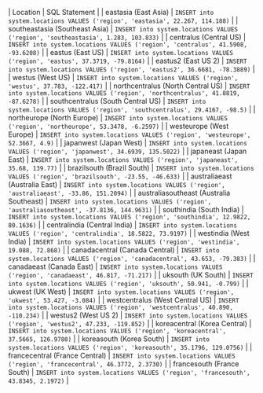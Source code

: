 |  Location | SQL Statement |
|  eastasia (East Asia) | `INSERT into system.locations VALUES ('region', 'eastasia', 22.267, 114.188)` |
|  southeastasia (Southeast Asia) | `INSERT into system.locations VALUES ('region', 'southeastasia', 1.283, 103.833)` |
|  centralus (Central US) | `INSERT into system.locations VALUES ('region', 'centralus', 41.5908, -93.6208)` |
|  eastus (East US) | `INSERT into system.locations VALUES ('region', 'eastus', 37.3719, -79.8164)` |
|  eastus2 (East US 2) | `INSERT into system.locations VALUES ('region', 'eastus2', 36.6681, -78.3889)` |
|  westus (West US) | `INSERT into system.locations VALUES ('region', 'westus', 37.783, -122.417)` |
|  northcentralus (North Central US) | `INSERT into system.locations VALUES ('region', 'northcentralus', 41.8819, -87.6278)` |
|  southcentralus (South Central US) | `INSERT into system.locations VALUES ('region', 'southcentralus', 29.4167, -98.5)` |
|  northeurope (North Europe) | `INSERT into system.locations VALUES ('region', 'northeurope', 53.3478, -6.2597)` |
|  westeurope (West Europe) | `INSERT into system.locations VALUES ('region', 'westeurope', 52.3667, 4.9)` |
|  japanwest (Japan West) | `INSERT into system.locations VALUES ('region', 'japanwest', 34.6939, 135.5022)` |
|  japaneast (Japan East) | `INSERT into system.locations VALUES ('region', 'japaneast', 35.68, 139.77)` |
|  brazilsouth (Brazil South) | `INSERT into system.locations VALUES ('region', 'brazilsouth', -23.55, -46.633)` |
|  australiaeast (Australia East) | `INSERT into system.locations VALUES ('region', 'australiaeast', -33.86, 151.2094)` |
|  australiasoutheast (Australia Southeast) | `INSERT into system.locations VALUES ('region', 'australiasoutheast', -37.8136, 144.9631)` |
|  southindia (South India) | `INSERT into system.locations VALUES ('region', 'southindia', 12.9822, 80.1636)` |
|  centralindia (Central India) | `INSERT into system.locations VALUES ('region', 'centralindia', 18.5822, 73.9197)` |
|  westindia (West India) | `INSERT into system.locations VALUES ('region', 'westindia', 19.088, 72.868)` |
|  canadacentral (Canada Central) | `INSERT into system.locations VALUES ('region', 'canadacentral', 43.653, -79.383)` |
|  canadaeast (Canada East) | `INSERT into system.locations VALUES ('region', 'canadaeast', 46.817, -71.217)` |
|  uksouth (UK South) | `INSERT into system.locations VALUES ('region', 'uksouth', 50.941, -0.799)` |
|  ukwest (UK West) | `INSERT into system.locations VALUES ('region', 'ukwest', 53.427, -3.084)` |
|  westcentralus (West Central US) | `INSERT into system.locations VALUES ('region', 'westcentralus', 40.890, -110.234)` |
|  westus2 (West US 2) | `INSERT into system.locations VALUES ('region', 'westus2', 47.233, -119.852)` |
|  koreacentral (Korea Central) | `INSERT into system.locations VALUES ('region', 'koreacentral', 37.5665, 126.9780)` |
|  koreasouth (Korea South) | `INSERT into system.locations VALUES ('region', 'koreasouth', 35.1796, 129.0756)` |
|  francecentral (France Central) | `INSERT into system.locations VALUES ('region', 'francecentral', 46.3772, 2.3730)` |
|  francesouth (France South) | `INSERT into system.locations VALUES ('region', 'francesouth', 43.8345, 2.1972)` |
